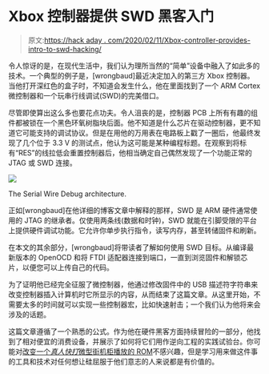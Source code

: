 # Xbox 控制器提供 SWD 黑客入门

> 原文:[https://hack aday . com/2020/02/11/Xbox-controller-provides-intro-to-swd-hacking/](https://hackaday.com/2020/02/11/xbox-controller-provides-intro-to-swd-hacking/)

令人惊讶的是，在现代生活中，我们认为理所当然的“简单”设备中融入了如此多的技术。一个典型的例子是，[wrongbaud]最近决定加入的第三方 Xbox 控制器。当他打开深红色的盒子时，不知道会发生什么，他在里面找到了一个 ARM Cortex 微控制器和一个玩串行线调试(SWD)的完美借口。

尽管即使算出这么多也要花点功夫。令人沮丧的是，控制器 PCB 上所有有趣的组件都被锁在一个黑色环氧树脂块后面。他不知道是什么芯片在驱动控制器，更不知道它可能支持的调试协议。但是在用他的万用表在电路板上戳了一圈后，他最终发现了几个位于 3.3 V 的测试点，他认为这可能是某种编程标题。在观察到将标有“RES”的线拉低会重置控制器后，他相当确定自己偶然发现了一个功能正常的 JTAG 或 SWD 连接。

[![](../Images/f274c9cefb978048b857577ae1f6c9ef.png)](https://hackaday.com/wp-content/uploads/2020/02/swdintro_detail.jpg)

The Serial Wire Debug architecture.

正如[wrongbaud]在他详细的博客文章中解释的那样，SWD 是 ARM 硬件通常使用的 JTAG 的继承者。仅使用两条线(数据和时钟)，SWD 就能在引脚受限的平台上提供硬件调试功能。它允许你单步执行指令，读写内存，甚至转储固件和刷新。

在本文的其余部分，[wrongbaud]将带读者了解如何使用 SWD 目标。从编译最新版本的 OpenOCD 和将 FTDI 适配器连接到端口，一直到浏览固件和解锁芯片，以便您可以上传自己的代码。

为了证明他已经完全征服了微控制器，他通过修改固件中的 USB 描述符字符串来改变控制器插入计算机时它所显示的内容，从而结束了这篇文章。从这里开始，不需要太多的时间就可以实现一些控制器宏，比如快速射击；一个我们认为他将来会涉及的话题。

这篇文章遵循了一个熟悉的公式。作为他在硬件黑客方面持续冒险的一部分，他找到了相对便宜的消费设备，并展示了如何将它们用作逆向工程的实践试验台。你可能对[改变一个*真人快打*微型街机柜播放的 ROM](https://hackaday.com/2019/12/06/swapping-the-roms-in-mini-arcade-cabinets/)不感兴趣，但是学习用来做这件事的工具和技术对任何想让硅屈服于他们意志的人来说都是有价值的。